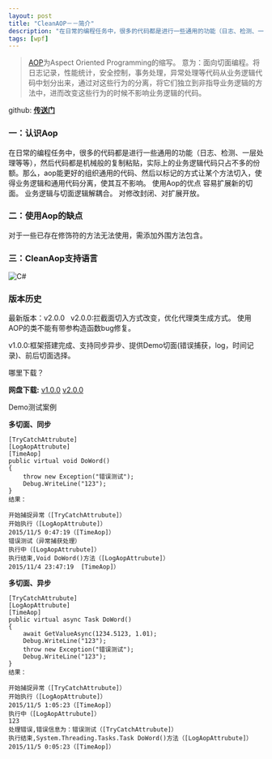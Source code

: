 ```yaml
---
layout: post
title: "CleanAOP－－简介"
description: "在日常的编程任务中，很多的代码都是进行一些通用的功能（日志、检测、一层处理等等） ..."
tags: [wpf]
---
```


>[AOP](http://baike.baidu.com/link?url=xdZ6skwPK9cqfa1Rw_obkBGoic3f6aYyTBW2I3i967LeDiCOdkUK1ylc-I9pJ0EtKtZ3wF1YzgSONhlyYxREvflFosrs0lXxydMZDUjjhAS)为Aspect Oriented Programming的缩写。 意为：面向切面编程。将日志记录，性能统计，安全控制，事务处理，异常处理等代码从业务逻辑代码中划分出来，通过对这些行为的分离，将它们独立到非指导业务逻辑的方法中，进而改变这些行为的时候不影响业务逻辑的代码。

github: **[传送门](https://github.com/Jarvin-Guan/CleanAOP)**

### 一：认识Aop  
  
在日常的编程任务中，很多的代码都是进行一些通用的功能（日志、检测、一层处理等等），然后代码都是机械般的复制粘贴，实际上的业务逻辑代码只占不多的份额。那么，aop能更好的组织通用的代码、然后以标记的方式让某个方法切入，使得业务逻辑和通用代码分离，使其互不影响。
[](https://github.com/Jarvin-Guan/CleanAOP#使用aop的优点)使用Aop的优点
容易扩展新的切面。
业务逻辑与切面逻辑解耦合。
对修改封闭、对扩展开放。

### 二：使用Aop的缺点
对于一些已存在修饰符的方法无法使用，需添加外围方法包含。

### 三：CleanAop支持语言


![C#](http://upload-images.jianshu.io/upload_images/1952818-d9653103c191a8a5.jpg?imageMogr2/auto-orient/strip%7CimageView2/2/w/1240)

### 版本历史

最新版本：v2.0.0
 
v2.0.0:拦截面切入方式改变，优化代理类生成方式。
使用AOP的类不能有带参构造函数bug修复。

v1.0.0:框架搭建完成、支持同步异步、提供Demo切面(错误捕获，log，时间记录)、前后切面选择。

[](https://github.com/Jarvin-Guan/CleanAOP#哪里下载)哪里下载？


**网盘下载:**
[v1.0.0](http://pan.baidu.com/s/1dD4pp1f)
[v2.0.0](http://pan.baidu.com/s/1o65ZbHS)

[](https://github.com/Jarvin-Guan/CleanAOP#demo测试案例)Demo测试案例

**多切面、同步**
```
[TryCatchAttrubute]
[LogAopAttrubute]
[TimeAop]
public virtual void DoWord()
{
    throw new Exception("错误测试");
    Debug.WriteLine("123");
}
结果：

开始捕捉异常（[TryCatchAttrubute]）
开始执行（[LogAopAttrubute]）
2015/11/5 0:47:19（[TimeAop]）
错误测试（异常捕获处理）
执行中（[LogAopAttrubute]）
执行结束,Void DoWord()方法（[LogAopAttrubute]）
2015/11/4 23:47:19  [TimeAop]）
```

**多切面、异步**
```
[TryCatchAttrubute]
[LogAopAttrubute]
[TimeAop]
public virtual async Task DoWord()
{
    await GetValueAsync(1234.5123, 1.01);
    Debug.WriteLine("123");
    throw new Exception("错误测试");
    Debug.WriteLine("123");
}
结果：

开始捕捉异常（[TryCatchAttrubute]）
开始执行（[LogAopAttrubute]）
2015/11/5 1:05:23（[TimeAop]）
执行中（[LogAopAttrubute]）
123
处理错误,错误信息为：错误测试（[TryCatchAttrubute]）
执行结束,System.Threading.Tasks.Task DoWord()方法（[LogAopAttrubute]）
2015/11/5 0:05:23（[TimeAop]）

```